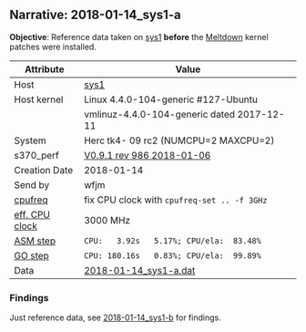 ## Narrative: 2018-01-14_sys1-a

**Objective**: Reference data taken on [sys1](hostinfo_sys1.md) **before** the
[Meltdown](https://en.wikipedia.org/wiki/Meltdown_(security_vulnerability))
kernel patches were installed.

| Attribute | Value |
| --------- | ----- |
| Host   | [sys1](hostinfo_sys1.md) |
| Host kernel | Linux 4.4.0-104-generic #127-Ubuntu |
|             | vmlinuz-4.4.0-104-generic dated 2017-12-11 |
| System | Herc tk4- 09 rc2 (NUMCPU=2 MAXCPU=2) |
| s370_perf | [V0.9.1  rev  986  2018-01-06](https://github.com/wfjm/s370-perf/blob/8a90021/codes/s370_perf.asm) |
| Creation Date | 2018-01-14 |
| Send by | wfjm |
| [cpufreq](README_narr.md#user-content-cpufreq) | fix CPU clock with `cpufreq-set .. -f 3GHz` |
| [eff. CPU clock](README_narr.md#user-content-effclk) | 3000 MHz |
| [ASM step](README_narr.md#user-content-asm) | `CPU:   3.92s   5.17%; CPU/ela:  83.48%` |
| [GO step](README_narr.md#user-content-go)   | `CPU: 180.16s   0.83%; CPU/ela:  99.89%` |
| Data | [2018-01-14_sys1-a.dat](../data/2018-01-14_sys1-a.dat) |

### Findings <a name="find"></a>

Just reference data, see [2018-01-14_sys1-b](2018-01-14_sys1-b.md) for findings.
